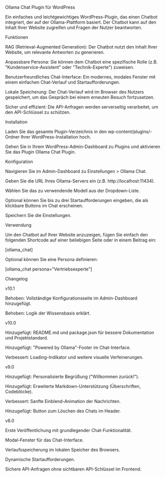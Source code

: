 Ollama Chat Plugin für WordPress

Ein einfaches und leichtgewichtiges WordPress-Plugin, das einen Chatbot integriert, der auf der Ollama-Plattform basiert. Der Chatbot kann auf den Inhalt Ihrer Website zugreifen und Fragen der Nutzer beantworten.



Funktionen

RAG (Retrieval-Augmented Generation): Der Chatbot nutzt den Inhalt Ihrer Website, um relevante Antworten zu generieren.



Anpassbare Persona: Sie können dem Chatbot eine spezifische Rolle (z.B. "Kundenservice-Assistent" oder "Technik-Experte") zuweisen.



Benutzerfreundliches Chat-Interface: Ein modernes, modales Fenster mit einem einfachen Chat-Verlauf und Startaufforderungen.



Lokale Speicherung: Der Chat-Verlauf wird im Browser des Nutzers gespeichert, um das Gespräch bei einem erneuten Besuch fortzusetzen.



Sicher und effizient: Die API-Anfragen werden serverseitig verarbeitet, um den API-Schlüssel zu schützen.



Installation

Laden Sie das gesamte Plugin-Verzeichnis in den wp-content/plugins/-Ordner Ihrer WordPress-Installation hoch.



Gehen Sie in Ihrem WordPress-Admin-Dashboard zu Plugins und aktivieren Sie das Plugin Ollama Chat Plugin.



Konfiguration

Navigieren Sie im Admin-Dashboard zu Einstellungen > Ollama Chat.



Geben Sie die URL Ihres Ollama-Servers ein (z.B. http://localhost:11434).



Wählen Sie das zu verwendende Modell aus der Dropdown-Liste.



Optional können Sie bis zu drei Startaufforderungen eingeben, die als klickbare Buttons im Chat erscheinen.



Speichern Sie die Einstellungen.



Verwendung

Um den Chatbot auf Ihrer Website anzuzeigen, fügen Sie einfach den folgenden Shortcode auf einer beliebigen Seite oder in einem Beitrag ein:



\[ollama\_chat]



Optional können Sie eine Persona definieren:



\[ollama\_chat persona="Vertriebsexperte"]



Changelog

v10.1



Behoben: Vollständige Konfigurationsseite im Admin-Dashboard hinzugefügt.



Behoben: Logik der Wissensbasis erklärt.



v10.0



Hinzugefügt: README.md und package.json für bessere Dokumentation und Projektstandard.



Hinzugefügt: "Powered by Ollama"-Footer im Chat-Interface.



Verbessert: Loading-Indikator und weitere visuelle Verfeinerungen.



v9.0



Hinzugefügt: Personalisierte Begrüßung ("Willkommen zurück!").



Hinzugefügt: Erweiterte Markdown-Unterstützung (Überschriften, Codeblöcke).



Verbessert: Sanfte Einblend-Animation der Nachrichten.



Hinzugefügt: Button zum Löschen des Chats im Header.



v8.0



Erste Veröffentlichung mit grundlegender Chat-Funktionalität.



Modal-Fenster für das Chat-Interface.



Verlaufsspeicherung im lokalen Speicher des Browsers.



Dynamische Startaufforderungen.



Sichere API-Anfragen ohne sichtbaren API-Schlüssel im Frontend.


